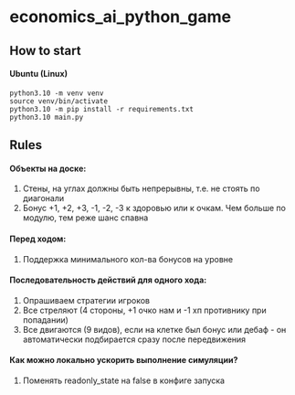 # economics_ai_python_game

## How to start
#### Ubuntu (Linux)
```
python3.10 -m venv venv
source venv/bin/activate
python3.10 -m pip install -r requirements.txt
python3.10 main.py
```

## Rules

#### Объекты на доске:
1. Стены, на углах должны быть непрерывны, т.е. не стоять по диагонали
2. Бонус +1, +2, +3, -1, -2, -3 к здоровью или к очкам. Чем больше по модулю, тем реже шанс спавна

#### Перед ходом:
1. Поддержка минимального кол-ва бонусов на уровне

#### Последовательность действий для одного хода:
1. Опрашиваем стратегии игроков
1. Все стреляют (4 стороны, +1 очко нам и -1 хп противнику при попадании)
2. Все двигаются (9 видов), если на клетке был бонус или дебаф - он автоматически подбирается сразу после передвижения

#### Как можно локально ускорить выполнение симуляции?
1. Поменять readonly_state на false в конфиге запуска
